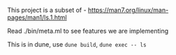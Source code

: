 This project is a subset of -
https://man7.org/linux/man-pages/man1/ls.1.html

Read ./bin/meta.ml to see features we are implementing

This is in dune, use `dune build`, `dune exec -- ls`

